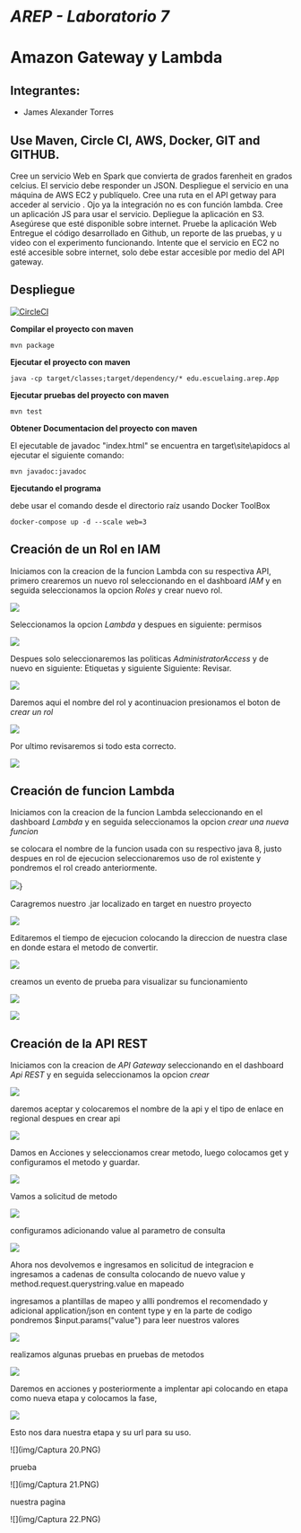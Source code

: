 # *AREP - Laboratorio 7*
# Amazon Gateway y Lambda

## Integrantes:

- James Alexander Torres

## Use Maven, Circle CI, AWS, Docker, GIT and GITHUB.
Cree un servicio Web en Spark que convierta de grados farenheit en grados celcius. El servicio debe responder un JSON.
Despliegue el servicio en una máquina de AWS EC2 y publíquelo.
Cree una ruta en el API getway para acceder al servicio . Ojo ya la integración no es con función lambda.
Cree un aplicación JS para usar el servicio. Depliegue la aplicación en S3. Asegúrese que esté disponible sobre internet.
Pruebe la aplicación Web
Entregue el código desarrollado en Github, un reporte de las pruebas, y u video con el experimento funcionando.
Intente que el servicio en EC2 no esté accesible sobre internet, solo debe estar accesible por medio del API gateway.

## Despliegue 
[![CircleCI](https://circleci.com/gh/JamesTorres99/laboratorio-AREP-7.svg?style=svg)](https://circleci.com/gh/JamesTorres99/laboratorio-AREP-7)

**Compilar el proyecto con maven**
```
mvn package
```

**Ejecutar el proyecto con maven**
```
java -cp target/classes;target/dependency/* edu.escuelaing.arep.App

```

**Ejecutar pruebas del proyecto con maven**
```
mvn test
```

**Obtener Documentacion del proyecto con maven**

El ejecutable de javadoc "index.html" se encuentra en target\site\apidocs al ejecutar el siguiente comando:
```
mvn javadoc:javadoc
```

**Ejecutando el programa**

debe usar el comando desde el directorio raíz usando Docker ToolBox
```
docker-compose up -d --scale web=3
```

##  Creación de un Rol en IAM

Iniciamos con la creacion de la funcion Lambda con su respectiva API, primero crearemos un nuevo rol seleccionando en el dashboard *IAM* y en seguida seleccionamos la opcion *Roles* y crear nuevo rol.

![](img/Captura.PNG)

Seleccionamos la opcion *Lambda* y despues en siguiente: permisos

![](img/Captura1.PNG)

Despues solo seleccionaremos las politicas *AdministratorAccess* y de nuevo en siguiente: Etiquetas y siguiente Siguiente: Revisar.

![](img/Captura2.PNG)

Daremos aqui el nombre del rol y acontinuacion presionamos el boton de *crear un rol*

![](img/Captura3.PNG)

Por ultimo revisaremos si todo esta correcto.

![](img/Captura4.PNG)

##  Creación de funcion Lambda

Iniciamos con la creacion de la funcion Lambda seleccionando en el dashboard *Lambda* y en seguida seleccionamos la opcion *crear una nueva funcion*

se colocara el nombre de la funcion usada con su respectivo java 8, justo despues en rol de ejecucion seleccionaremos uso de rol existente y pondremos el rol creado anteriormente.

![](img/Captura5.PNG)}

Caragremos nuestro .jar localizado en target en nuestro proyecto

![](img/Captura9.PNG)

Editaremos el tiempo de ejecucion colocando la direccion de nuestra clase en donde estara el metodo de convertir.

![](img/Captura6.PNG)

creamos un evento de prueba para visualizar su funcionamiento

![](img/Captura7.PNG)

![](img/Captura8.PNG)

##  Creación de la API REST

Iniciamos con la creacion de *API Gateway* seleccionando en el dashboard *Api REST* y en seguida seleccionamos la opcion *crear*

![](img/Captura10.PNG)

daremos aceptar y colocaremos el nombre de la api y el tipo de enlace en regional despues en crear api

![](img/Captura11.PNG)

Damos en Acciones y seleccionamos crear metodo, luego colocamos get y configuramos el metodo y guardar.

![](img/Captura12.PNG)

Vamos a solicitud de metodo 

![](img/Captura13.PNG)

configuramos adicionando value al parametro de consulta

![](img/Captura14.PNG)

Ahora nos devolvemos e ingresamos en solicitud de integracion e ingresamos a cadenas de consulta colocando de nuevo value y method.request.querystring.value en mapeado

ingresamos a plantillas de mapeo y allli pondremos el recomendado y adicional application/json en  content type y en la parte de codigo pondremos $input.params("value") para leer nuestros valores

![](img/Captura15.PNG)

realizamos algunas pruebas en pruebas de metodos

![](img/Captura18.PNG)

Daremos en acciones y posteriormente a implentar api colocando en etapa como nueva etapa y colocamos la fase,

![](img/Captura19.PNG)

Esto nos dara nuestra etapa y su url para su uso.

![](img/Captura 20.PNG)

prueba

![](img/Captura 21.PNG)

nuestra pagina 

![](img/Captura 22.PNG)
